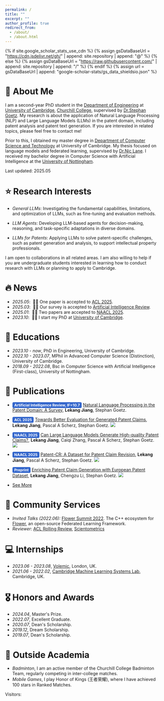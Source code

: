 ```yaml
---
permalink: /
title: ""
excerpt: ""
author_profile: true
redirect_from: 
  - /about/
  - /about.html
---
```


{% if site.google_scholar_stats_use_cdn %}
{% assign gsDataBaseUrl = "https://cdn.jsdelivr.net/gh/" | append: site.repository | append: "@" %}
{% else %}
{% assign gsDataBaseUrl = "https://raw.githubusercontent.com/" | append: site.repository | append: "/" %}
{% endif %}
{% assign url = gsDataBaseUrl | append: "google-scholar-stats/gs_data_shieldsio.json" %}

<span class='anchor' id='about-me'></span>

# 🙋 About Me
I am a second-year PhD student in the [Department of Engineering](https://www.eng.cam.ac.uk/) at [University of Cambridge](https://www.cam.ac.uk/), [Churchill College](https://www.chu.cam.ac.uk/), supervised by [Dr.Stephan Goetz](https://scholar.google.com/citations?user=qC4py3YAAAAJ&hl=en). My research is about the application of Natural Language Processing (NLP) and Large Language Models (LLMs) in the patent domain, including patent analysis and patent text generation. If you are interested in related topics, please feel free to contact me! 

Prior to this, I obtained my master degree in [Department of Computer Science and Technology](https://www.cst.cam.ac.uk/) at University of Cambridge. My thesis focused on language models and federated learning, supervised by [Dr.Nic Lane](https://www.cst.cam.ac.uk/people/ndl32). I received my bachelor degree in Computer Science with Artificial Intelligence at the [University of Nottingham](https://www.cst.cam.ac.uk/).

Last updated: 2025.05


# ⭐ Research Interests
- *General LLMs*: Investigating the fundamental capabilities, limitations, and optimization of LLMs, such as fine-tuning and evaluation methods.

- *LLM Agents*: Developing LLM-based agents for decision-making, reasoning, and task-specific adaptations in diverse domains.

- *LLMs for Patents*: Applying LLMs to solve patent-specific challenges, such as patent generation and analysis, to support intellectual property professionals.

I am open to collaborations in all related areas. I am also willing to help if you are undergraduate students interested in learning how to conduct research with LLMs or planning to apply to Cambridge. 

# 🔥 News
- *2025.05*: &nbsp;🎉🎉 One paper is accepted to [ACL 2025](https://2025.aclweb.org/).
- *2025.03*: &nbsp;🎉🎉 Our survey is accepted to [Artificial Intelligence Review](https://link.springer.com/journal/10462). 
- *2025.01*: &nbsp;🎉🎉 Two papers are accepted to [NAACL 2025](https://2025.naacl.org/). 
- *2023.10*: &nbsp;🎉🎉 I start my PhD at [University of Cambridge](https://www.cam.ac.uk/). 


# 📖 Educations
- *2023.10 - now*, PhD in Engineering, University of Cambridge. 
- *2022.10 - 2023.07*, MPhil in Advanced Computer Science (Distinction), University of Cambridge. 
- *2018.09 - 2022.08*, Bsc in Computer Science with Artificial Intelligence (First-class), University of Nottingham. 

# 📝 Publications 

- <span style="background-color:#3366CC; color:white; padding:2px 6px; border-radius:4px; font-size: 12px; font-weight:bold;">Artificial Intelligence Review, IF=10.7</span> 
  [Natural Language Processing in the Patent Domain: A Survey](https://link.springer.com/article/10.1007/s10462-025-11168-z), **Lekang Jiang**, Stephan Goetz.

- <span style="background-color:#3366CC; color:white; padding:2px 6px; border-radius:4px; font-size: 12px; font-weight:bold;">ACL 2025</span>
  [Towards Better Evaluation for Generated Patent Claims](https://arxiv.org/abs/2505.11095), **Lekang Jiang**, Pascal A Scherz, Stephan Goetz. [![](https://img.shields.io/github/stars/scylj1/PatClaimEval?style=social&label=Code+Stars)](https://github.com/scylj1/PatClaimEval) 

- <span style="background-color:#3366CC; color:white; padding:2px 6px; border-radius:4px; font-size: 12px; font-weight:bold;">NAACL 2025</span>
  [Can Large Language Models Generate High-quality Patent Claims?](https://aclanthology.org/2025.findings-naacl.70/), **Lekang Jiang**, Caiqi Zhang, Pascal A Scherz, Stephan Goetz. [![](https://img.shields.io/github/stars/scylj1/LLM4DPCG?style=social&label=Code+Stars)](https://github.com/scylj1/LLM4DPCG) 

- <span style="background-color:#3366CC; color:white; padding:2px 6px; border-radius:4px; font-size: 12px; font-weight:bold;">NAACL 2025</span>
  [Patent-CR: A Dataset for Patent Claim Revision](https://aclanthology.org/2025.naacl-long.116/), **Lekang Jiang**, Pascal A Scherz, Stephan Goetz. [![](https://img.shields.io/github/stars/scylj1/Patent-CR?style=social&label=Code+Stars)](https://github.com/scylj1/Patent-CR)

- <span style="background-color:#3366CC; color:white; padding:2px 6px; border-radius:4px; font-size: 12px; font-weight:bold;">Preprint</span>
  [Enriching Patent Claim Generation with European Patent Dataset](https://arxiv.org/abs/2505.12568), **Lekang Jiang**, Chengzu Li, Stephan Goetz. [![](https://img.shields.io/github/stars/scylj1/EPD?style=social&label=Code+Stars)](https://github.com/scylj1/EPD)

- [See More](https://scholar.google.com/citations?user=XI2SztwAAAAJ&hl=en)

# 💬 Community Services
- *Invited Talks (2022.06):* [Flower Summit 2022](https://flower.ai/events/flower-summit-2022/). The C++ ecosystem for [Flower](https://flower.ai/), an open-source Federated Learning Framework. 
- *Reviewer:* [ACL Rolling Review](https://aclrollingreview.org/), [Scientometrics](https://link.springer.com/journal/11192)


# 💻 Internships
- *2023.06 - 2023.08*, [Volemic](https://www.volemic.com/), London, UK. 
- *2021.06 - 2022.02*, [Cambridge Machine Learning Systems Lab](https://mlsys.cst.cam.ac.uk/), Cambridge, UK.


# 🎖 Honors and Awards
- *2024.04*, Master's Prize. 
- *2022.07*, Excellent Graduate. 
- *2020.07*, Dean's Scholarship. 
- *2019.12*, Dream Scholarship. 
- *2019.07*, Dean's Scholarship. 

# 👀 Outside Academia
- *Badminton*, I am an active member of the Churchill College Badminton Team, regularly competing in inter-college matches. 
- *Mobile Games*, I play Honor of Kings (王者荣耀), where I have achieved 100 stars in Ranked Matches.

Visitors: 
<div style="width: 300px">
  <script type="text/javascript" id="clstr_globe" src="//clustrmaps.com/globe.js?d=URFbX8lZgAuBiRuydq2RZu_teM6FhI-4SbRK1MxbbGw"></script>
</div>
